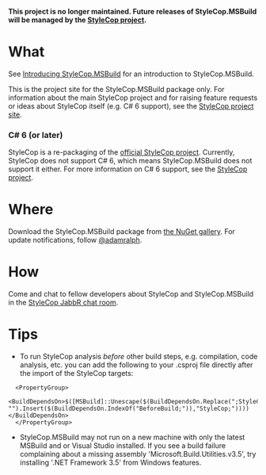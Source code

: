 **This project is no longer maintained. Future releases of StyleCop.MSBuild will be managed by the [StyleCop project](http://stylecop.codeplex.com/).**

# What

See [Introducing StyleCop.MSBuild](http://adamralph.com/2012/04/17/introducing-stylecop-msbuild/) for an introduction to StyleCop.MSBuild.

This is the project site for the StyleCop.MSBuild package only. For information about the main StyleCop project and for raising feature requests or ideas about StyleCop itself (e.g. C# 6 support), see the [StyleCop project site](http://stylecop.codeplex.com/).

### C# 6 (or later)

StyleCop is a re-packaging of the [official StyleCop project](http://stylecop.codeplex.com/). Currently, StyleCop does not support C# 6, which means StyleCop.MSBuild does not support it either. For more information on C# 6 support, see the [StyleCop project](http://stylecop.codeplex.com/).

# Where

Download the StyleCop.MSBuild package from [the NuGet gallery](http://nuget.org/packages/StyleCop.MSBuild). For update notifications, follow [@adamralph](https://twitter.com/#!/adamralph).

# How

Come and chat to fellow developers about StyleCop and StyleCop.MSBuild in the [StyleCop JabbR chat room](https://jabbr.net/#/rooms/stylecop).

# Tips

* To run StyleCop analysis *before* other build steps, e.g. compilation, code analysis, etc. you can add the following to your .csproj file directly after the import of the StyleCop targets:

```
  <PropertyGroup>
    <BuildDependsOn>$([MSBuild]::Unescape($(BuildDependsOn.Replace(";StyleCop", "").Insert($(BuildDependsOn.IndexOf("BeforeBuild;")),"StyleCop;"))))</BuildDependsOn>
  </PropertyGroup>
```

* StyleCop.MSBuild may not run on a new machine with only the latest MSBuild and or Visual Studio installed. If you see a build failure complaining about a missing assembly 'Microsoft.Build.Utilities.v3.5', try installing '.NET Framework 3.5' from Windows features.
